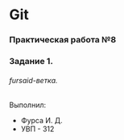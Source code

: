 # Git
### Практическая работа №8
### Задание 1.
###### fursaid-ветка. 

Выполнил:
* Фурса И. Д.
* УВП - 312